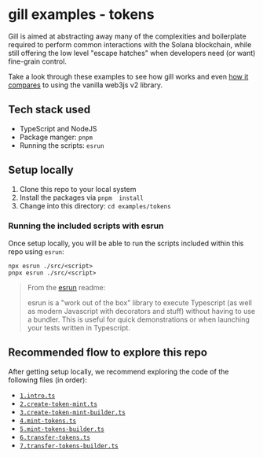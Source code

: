 # gill examples - tokens

Gill is aimed at abstracting away many of the complexities and boilerplate required to perform
common interactions with the Solana blockchain, while still offering the low level "escape hatches"
when developers need (or want) fine-grain control.

Take a look through these examples to see how gill works and even
[how it compares](../get-started/README.md#comparison-of-gill-vs-solanakit-aka-web3js-v2) to using
the vanilla web3js v2 library.

## Tech stack used

- TypeScript and NodeJS
- Package manger: `pnpm`
- Running the scripts: `esrun`

## Setup locally

1. Clone this repo to your local system
2. Install the packages via `pnpm  install`
3. Change into this directory: `cd examples/tokens`

### Running the included scripts with esrun

Once setup locally, you will be able to run the scripts included within this repo using `esrun`:

```shell
npx esrun ./src/<script>
pnpx esrun ./src/<script>
```

> From the [esrun](https://www.npmjs.com/package/esrun) readme:
>
> esrun is a "work out of the box" library to execute Typescript (as well as modern Javascript with
> decorators and stuff) without having to use a bundler. This is useful for quick demonstrations or
> when launching your tests written in Typescript.

## Recommended flow to explore this repo

After getting setup locally, we recommend exploring the code of the following files (in order):

- [`1.intro.ts`](./src/1.intro.ts)
- [`2.create-token-mint.ts`](./src/2.create-token-mint.ts)
- [`3.create-token-mint-builder.ts`](./src/3.create-token-mint-builder.ts)
- [`4.mint-tokens.ts`](./src/4.mint-tokens.ts)
- [`5.mint-tokens-builder.ts`](./src/5.mint-tokens-builder.ts)
- [`6.transfer-tokens.ts`](./src/6.transfer-tokens.ts)
- [`7.transfer-tokens-builder.ts`](./src/7.transfer-tokens-builder.ts)
